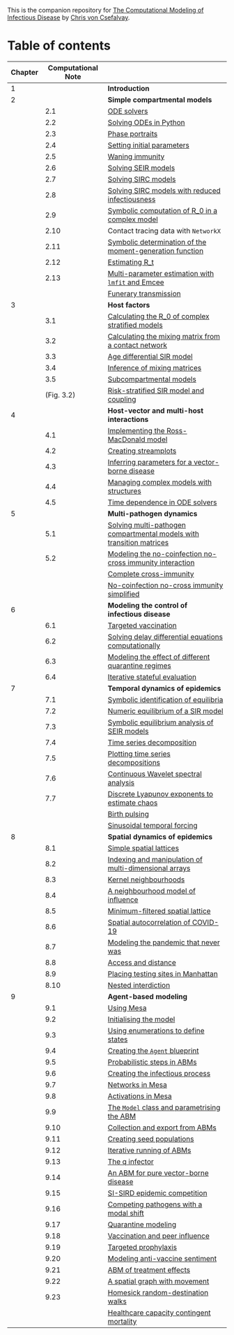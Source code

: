 This is the companion repository for [The Computational Modeling of Infectious Disease](https://www.elsevier.com/books/computational-modeling-of-infectious-diseases/csefalvay/978-0-323-95389-4) by [Chris von Csefalvay](https://chrisvoncsefalvay.com).

# Table of contents

| Chapter | Computational Note |                                                                                                                                                                                                                             |
|---------|--------------------|-----------------------------------------------------------------------------------------------------------------------------------------------------------------------------------------------------------------------------| 
| 1 	     | 	                  | **Introduction**                               	                                                                                                                                                                            |
| 2 	     | 	                  | **Simple compartmental models**                	                                                                                                                                                                            |
|         | 2.1                | [ODE solvers](https://github.com/chrisvoncsefalvay/computational-infectious-disease/blob/main/ch02/sir_models/SIR%20and%20related%20models.ipynb)                                                                           |
|         | 2.2                | [Solving ODEs in Python](https://github.com/chrisvoncsefalvay/computational-infectious-disease/blob/main/ch02/sir_models/SIR%20and%20related%20models.ipynb)                                                                |
|         | 2.3                | [Phase portraits](https://github.com/chrisvoncsefalvay/computational-infectious-disease/blob/main/ch02/phase_space/Phase%20space%20and%20stability.ipynb)                                                                   |                            |
|         | 2.4                | [Setting initial parameters](https://github.com/chrisvoncsefalvay/computational-infectious-disease/blob/main/ch02/sir_models/SIR%20and%20related%20models.ipynb)                                                            |
|         | 2.5                | [Waning immunity](https://github.com/chrisvoncsefalvay/computational-infectious-disease/blob/main/ch02/sir_models/SIR%20and%20related%20models.ipynb)                                                                       |
|         | 2.6                | [Solving SEIR models](https://github.com/chrisvoncsefalvay/computational-infectious-disease/blob/main/ch02/sir_models/SIR%20and%20related%20models.ipynb)                                                                   |
|         | 2.7                | [Solving SIRC models](https://github.com/chrisvoncsefalvay/computational-infectious-disease/blob/main/ch02/sir_models/SIR%20and%20related%20models.ipynb)                                                                   |
|         | 2.8                | [Solving SIRC models with reduced infectiousness](https://github.com/chrisvoncsefalvay/computational-infectious-disease/blob/main/ch02/sir_models/SIR%20and%20related%20models.ipynb)                                       |
|         | 2.9                | [Symbolic computation of R_0 in a complex model](https://github.com/chrisvoncsefalvay/computational-infectious-disease/blob/main/ch02/symbolic_r0/Symbolic%20determination%20of%20R0.ipynb)                                 |
|         | 2.10               | Contact tracing data with `NetworkX`                                                                                                                                                                                        |
|         | 2.11               | [Symbolic determination of the moment-generation function](https://github.com/chrisvoncsefalvay/computational-infectious-disease/blob/main/ch02/symbolic_mgf/Symbolic%20moment%20generation%20function.ipynb)               |
|         | 2.12               | [Estimating R_t](https://github.com/chrisvoncsefalvay/computational-infectious-disease/blob/main/ch02/rt_estimation/Rt%20estimation.ipynb)                                                                                  |
|         | 2.13               | [Multi-parameter estimation with `lmfit` and Emcee](https://github.com/chrisvoncsefalvay/computational-infectious-disease/blob/main/ch02/multiparameter/Multiparameter%20fitting.ipynb)                                     |
|         |                    | [Funerary transmission](https://github.com/chrisvoncsefalvay/computational-infectious-disease/blob/main/ch02/funerary_transmission/SIRFD.ipynb)                                                                             |
| 3 	     | 	                  | **Host factors**                               	                                                                                                                                                                            |
|         | 3.1                | [Calculating the R_0 of complex stratified models](https://github.com/chrisvoncsefalvay/computational-infectious-disease/blob/main/ch03/stratified_r0/R_0%20of%20stratified%20system.ipynb)                                 |
|         | 3.2                | [Calculating the mixing matrix from a contact network](https://github.com/chrisvoncsefalvay/computational-infectious-disease/blob/main/ch03/contact_waifw/WAIFW%20from%20network.ipynb)                                     |
|         | 3.3                | [Age differential SIR model](https://github.com/chrisvoncsefalvay/computational-infectious-disease/blob/main/ch03/age_differential_sir/Age%20differential%20SIR.ipynb)                                                      |
|         | 3.4                | [Inference of mixing matrices](https://github.com/chrisvoncsefalvay/computational-infectious-disease/blob/main/ch03/contact_matrix/Contact%20matrix%20inference.ipynb)                                                      |
|         | 3.5                | [Subcompartmental models](https://github.com/chrisvoncsefalvay/computational-infectious-disease/blob/main/ch03/subcompartmental_models/Subcompartmental%20models.ipynb)                                                     |
|         | (Fig. 3.2)         | [Risk-stratified SIR model and coupling](https://github.com/chrisvoncsefalvay/computational-infectious-disease/blob/main/ch03/risk_stratified_sir/Risk%20stratified%20SIR%20model.ipynb)                                    |
| 4 	     | 	                  | **Host-vector and multi-host interactions**    	                                                                                                                                                                            |
|         | 4.1                | [Implementing the Ross-MacDonald model](https://github.com/chrisvoncsefalvay/computational-infectious-disease/blob/main/ch04/ross_macdonald/Ross-Macdonald%20model.ipynb)                                                   |
|         | 4.2                | [Creating streamplots](https://github.com/chrisvoncsefalvay/computational-infectious-disease/blob/main/ch04/ross_macdonald/Ross-Macdonald%20model.ipynb)                                                                    |
|         | 4.3                | [Inferring parameters for a vector-borne disease](https://github.com/chrisvoncsefalvay/computational-infectious-disease/blob/main/ch04/host_vector_pe/Inferring%20parameters%20of%20a%20SIR-SI%20host-vector%20model.ipynb) |
|         | 4.4                | [Managing complex models with structures](https://github.com/chrisvoncsefalvay/computational-infectious-disease/blob/main/ch04/ross_macdonald/Ross-Macdonald%20model.ipynb)                                                 |
|         | 4.5                | [Time dependence in ODE solvers](https://github.com/chrisvoncsefalvay/computational-infectious-disease/blob/main/ch04/zoonosis/Zoonosis.ipynb)                                                                              |
| 5 	     | 	                  | **Multi-pathogen dynamics**                    	                                                                                                                                                                            |
|         | 5.1                | [Solving multi-pathogen compartmental models with transition matrices](https://github.com/chrisvoncsefalvay/computational-infectious-disease/blob/main/ch05/transition_matrix/Transition%20matrix.ipynb)                    |
|         | 5.2                | [Modeling the no-coinfection no-cross immunity interaction](https://github.com/chrisvoncsefalvay/computational-infectious-disease/blob/main/ch05/transition_matrix/Transition%20matrix.ipynb)                               |
|         |                    | [Complete cross-immunity](https://github.com/chrisvoncsefalvay/computational-infectious-disease/blob/main/ch05/complete_cross_immunity/Complete%20cross-immunity.ipynb)                                                     |
|         |                    | [No-coinfection no-cross immunity simplified](https://github.com/chrisvoncsefalvay/computational-infectious-disease/blob/main/ch05/nc_nci/No-coinfection%20no-cross%20immunity.ipynb)                                       |
| 6 	     | 	                  | **Modeling the control of infectious disease** 	                                                                                                                                                                            |
|         | 6.1                | [Targeted vaccination](https://github.com/chrisvoncsefalvay/computational-infectious-disease/blob/main/ch06/rtv/Risk%20targeted%20vaccination.ipynb)                                                                        |
|         | 6.2                | [Solving delay differential equations computationally](https://github.com/chrisvoncsefalvay/computational-infectious-disease/blob/main/ch06/waning_dde/Vaccine%20waning%20immunity%20DDE%20model.ipynb)                     |
|         | 6.3                | [Modeling the effect of different quarantine regimes](https://github.com/chrisvoncsefalvay/computational-infectious-disease/blob/main/ch06/quarantine/General%20quarantine.ipynb)                                           |
|         | 6.4                | [Iterative stateful evaluation](https://github.com/chrisvoncsefalvay/computational-infectious-disease/blob/main/ch06/circuit_breaker/Circuit%20breaker.ipynb)                                                               |
| 7 	     | 	                  | **Temporal dynamics of epidemics**             	                                                                                                                                                                            |
|         | 7.1                | [Symbolic identification of equilibria](https://github.com/chrisvoncsefalvay/computational-infectious-disease/blob/main/ch07/sir_stability/SIR%20numeric%20equilibrium%20and%20stability.ipynb)                             |
|         | 7.2                | [Numeric equilibrium of a SIR model](https://github.com/chrisvoncsefalvay/computational-infectious-disease/blob/main/ch07/sir_stability/SIR%20numeric%20equilibrium%20and%20stability.ipynb)                                |
|         | 7.3                | [Symbolic equilibrium analysis of SEIR models](https://github.com/chrisvoncsefalvay/computational-infectious-disease/blob/main/ch07/seir_stability/SEIR%20symbolic%20stability.ipynb)                                       |
|         | 7.4                | [Time series decomposition](https://github.com/chrisvoncsefalvay/computational-infectious-disease/blob/main/ch07/ts_decomposition/Time%20series%20decomposition%20of%20influenza%20incidence.ipynb)                         |
|         | 7.5                | [Plotting time series decompositions](https://github.com/chrisvoncsefalvay/computational-infectious-disease/blob/main/ch07/ts_decomposition/Time%20series%20decomposition%20of%20influenza%20incidence.ipynb)               |
|         | 7.6                | [Continuous Wavelet spectral analysis](https://github.com/chrisvoncsefalvay/computational-infectious-disease/blob/main/ch07/cwt/Pertussis%20vs%20measles%20wavelet.ipynb)                                                   |
|         | 7.7                | [Discrete Lyapunov exponents to estimate chaos](https://github.com/chrisvoncsefalvay/computational-infectious-disease/blob/main/ch07/discrete_lyapunov/Discrete%20Lyapunov%20exponents.ipynb)                               |
|         |                    | [Birth pulsing](https://github.com/chrisvoncsefalvay/computational-infectious-disease/blob/main/ch07/birth_pulsing/Birth%20pulse.ipynb)                                                                                     |
|         |                    | [Sinusoidal temporal forcing](https://github.com/chrisvoncsefalvay/computational-infectious-disease/blob/main/ch07/sinusoidal_forcing/Sinusoidal%20temporal%20forcing.ipynb)                                                |
| 8 	     | 	                  | **Spatial dynamics of epidemics**              	                                                                                                                                                                            |
|         | 8.1                | [Simple spatial lattices](https://github.com/chrisvoncsefalvay/computational-infectious-disease/blob/main/ch08/spatial_lattice/Spatial%20lattice.ipynb)                                                                     |
|         | 8.2                | [Indexing and manipulation of multi-dimensional arrays](https://github.com/chrisvoncsefalvay/computational-infectious-disease/blob/main/ch08/spatial_lattice/Spatial%20lattice.ipynb)                                       |
|         | 8.3                | [Kernel neighbourhoods](https://github.com/chrisvoncsefalvay/computational-infectious-disease/blob/main/ch08/kernel_neighbourhoods/Kernel%20neighbourhoods.ipynb)                                                           |
|         | 8.4                | [A neighbourhood model of influence](https://github.com/chrisvoncsefalvay/computational-infectious-disease/blob/main/ch08/filtering/Filtering.ipynb)                                                                        |
|         | 8.5                | [Minimum-filtered spatial lattice](https://github.com/chrisvoncsefalvay/computational-infectious-disease/blob/main/ch08/filtering/Filtering.ipynb)                                                                          |
|         | 8.6                | [Spatial autocorrelation of COVID-19](https://github.com/chrisvoncsefalvay/computational-infectious-disease/blob/main/ch08/morans_i/Moran's%20I.ipynb)                                                                      |
|         | 8.7                | [Modeling the pandemic that never was](https://github.com/chrisvoncsefalvay/computational-infectious-disease/blob/main/ch08/reston_virus/Reston%20virus.ipynb)                                                              |
|         | 8.8                | [Access and distance](https://github.com/chrisvoncsefalvay/computational-infectious-disease/blob/main/ch08/access_heterogeneities/Hospital%20access.ipynb)                                                                  |
|         | 8.9                | [Placing testing sites in Manhattan](https://github.com/chrisvoncsefalvay/computational-infectious-disease/blob/main/ch08/testing_site_location/Testing%20site%20location.ipynb)                                            |
|         | 8.10               | [Nested interdiction](https://github.com/chrisvoncsefalvay/computational-infectious-disease/blob/main/ch08/graph_interdiction/Graph%20interdiction.ipynb)                                                                   |
| 9 	     | 	                  | **Agent-based modeling**                       	                                                                                                                                                                            |
|         | 9.1                | [Using Mesa](https://github.com/chrisvoncsefalvay/computational-infectious-disease/blob/main/ch09/sir_abm/Vanilla%20SIR%20ABM.ipynb)                                                                                        |
|         | 9.2                | [Initialising the model](https://github.com/chrisvoncsefalvay/computational-infectious-disease/blob/main/ch09/sir_abm/Vanilla%20SIR%20ABM.ipynb)                                                                            |
|         | 9.3                | [Using enumerations to define states](https://github.com/chrisvoncsefalvay/computational-infectious-disease/blob/main/ch09/sir_abm/Vanilla%20SIR%20ABM.ipynb)                                                               |
|         | 9.4                | [Creating the `Agent` blueprint](https://github.com/chrisvoncsefalvay/computational-infectious-disease/blob/main/ch09/sir_abm/Vanilla%20SIR%20ABM.ipynb)                                                                    |
|         | 9.5                | [Probabilistic steps in ABMs](https://github.com/chrisvoncsefalvay/computational-infectious-disease/blob/main/ch09/sir_abm/Vanilla%20SIR%20ABM.ipynb)                                                                       |
|         | 9.6                | [Creating the infectious process](https://github.com/chrisvoncsefalvay/computational-infectious-disease/blob/main/ch09/sir_abm/Vanilla%20SIR%20ABM.ipynb)                                                                   |
|         | 9.7                | [Networks in Mesa](https://github.com/chrisvoncsefalvay/computational-infectious-disease/blob/main/ch09/sir_abm/Vanilla%20SIR%20ABM.ipynb)                                                                                  |
|         | 9.8                | [Activations in Mesa](https://github.com/chrisvoncsefalvay/computational-infectious-disease/blob/main/ch09/sir_abm/Vanilla%20SIR%20ABM.ipynb)                                                                               |
|         | 9.9                | [The `Model` class and parametrising the ABM](https://github.com/chrisvoncsefalvay/computational-infectious-disease/blob/main/ch09/sir_abm/Vanilla%20SIR%20ABM.ipynb)                                                       |
|         | 9.10               | [Collection and export from ABMs](https://github.com/chrisvoncsefalvay/computational-infectious-disease/blob/main/ch09/sir_abm/Vanilla%20SIR%20ABM.ipynb)                                                                   |
|         | 9.11               | [Creating seed populations](https://github.com/chrisvoncsefalvay/computational-infectious-disease/blob/main/ch09/sir_abm/Vanilla%20SIR%20ABM.ipynb)                                                                         |
|         | 9.12               | [Iterative running of ABMs](https://github.com/chrisvoncsefalvay/computational-infectious-disease/blob/main/ch09/sir_abm/Vanilla%20SIR%20ABM.ipynb)                                                                         |
|         | 9.13               | [The q infector](https://github.com/chrisvoncsefalvay/computational-infectious-disease/blob/main/ch09/q_infector/Q%20infector.ipynb)                                                                                        |
|         | 9.14               | [An ABM for pure vector-borne disease](https://github.com/chrisvoncsefalvay/computational-infectious-disease/blob/main/ch09/host_vector_abm/Host-vector%20ABM.ipynb)                                                        |
|         | 9.15               | [SI-SIRD epidemic competition](https://github.com/chrisvoncsefalvay/computational-infectious-disease/blob/main/ch09/epidemic_competition/Epidemic%20competition%20SI-SIRD.ipynb)                                            |
|         | 9.16               | [Competing pathogens with a modal shift](https://github.com/chrisvoncsefalvay/computational-infectious-disease/blob/main/ch09/epidemic_competition/Epidemic%20competition%20SI-SIRD.ipynb)                                  |
|         | 9.17               | [Quarantine modeling](https://github.com/chrisvoncsefalvay/computational-infectious-disease/blob/main/ch09/quarantine/SEIRD%20with%20quarantine.ipynb)                                                                      |
|         | 9.18               | [Vaccination and peer influence](https://github.com/chrisvoncsefalvay/computational-infectious-disease/blob/main/ch09/blocking/Modeling%20anti-vaccine%20sentiment.ipynb)                                                   |
|         | 9.19               | [Targeted prophylaxis](https://github.com/chrisvoncsefalvay/computational-infectious-disease/blob/main/ch09/targeted_prophylaxis/Targeted%20prophylaxis.ipynb)                                                              |
|         | 9.20               | [Modeling anti-vaccine sentiment](https://github.com/chrisvoncsefalvay/computational-infectious-disease/blob/main/ch09/blocking/Modeling%20anti-vaccine%20sentiment.ipynb)                                                  |
|         | 9.21               | [ABM of treatment effects](https://github.com/chrisvoncsefalvay/computational-infectious-disease/blob/main/ch09/treatment_abm/SEIRD%20with%20treatment.ipynb)                                                               |
|         | 9.22               | [A spatial graph with movement](https://github.com/chrisvoncsefalvay/computational-infectious-disease/blob/main/ch09/network_movement/Network%20with%20movement.ipynb)                                                      |
|         | 9.23               | [Homesick random-destination walks](https://github.com/chrisvoncsefalvay/computational-infectious-disease/blob/main/ch09/homesick_agent/Homesick%20agent.ipynb)                                                             |
|         |                    | [Healthcare capacity contingent mortality](https://github.com/chrisvoncsefalvay/computational-infectious-disease/blob/main/ch09/hccm/Healthcare%20capacity%20contingent%20mortality.ipynb)                                  |
